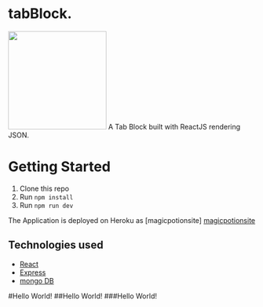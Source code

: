 # tabBlock. 
<img style="text-align: center" height=200 alt="" src="https://cdna.artstation.com/p/assets/images/images/009/838/868/large/anna-emelyanova-bottle-3.jpg?1521148475"></img> A Tab Block built with ReactJS rendering JSON.
# Getting Started

1. Clone this repo
1. Run `npm install`
1. Run `npm run dev`


The Application is deployed on Heroku as [magicpotionsite] <a href="https://magicpotionsite.herokuapp.com/">magicpotionsite</a>


## Technologies used
- <a href="https://github.com/facebook/react" alt="">React</a>
- <a href="https://github.com/expressjs/express" alt="">Express</a>
- <a href="https://github.com/expressjs/express" alt="">mongo DB</a>

#Hello World!
##Hello World!
###Hello World!
